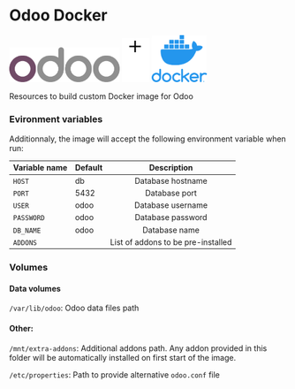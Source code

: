 # Odoo Docker
<p align="left">
  <img src="readme/odoo_logo.png" width="200" title="Odoo">
  <img src="readme/plus.png" width="50" title="Docker">
  <img src="readme/docker_logo.png" width="100" title="Docker">
</p>

Resources to build custom Docker image for Odoo

### Evironment variables

Additionnaly, the image will accept the following environment variable when run:

| Variable name                  | Default |                                    Description                                   |
|--------------------------------|---------|:--------------------------------------------------------------------------------:|
| `HOST`                         | db      | Database hostname                                                                |
| `PORT`                         | 5432    | Database port                                                                    |
| `USER`                         | odoo    | Database username                                                                |
| `PASSWORD`                     | odoo    | Database password                                                                |
| `DB_NAME`                      | odoo    | Database name                                                                    |
| `ADDONS`                       |         | List of addons to be pre-installed                                               |


### Volumes

#### Data volumes
`/var/lib/odoo`: Odoo data files path

#### Other:
`/mnt/extra-addons`: Additional addons path. Any addon provided in this folder will be automatically installed on first start of the image.

`/etc/properties`: Path to provide alternative `odoo.conf` file
